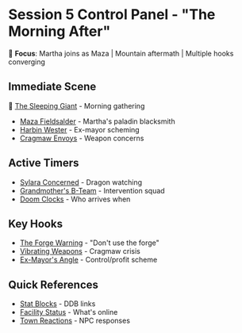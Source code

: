 # Session 5 Control Panel - "The Morning After"
🎯 **Focus**: Martha joins as Maza | Mountain aftermath | Multiple hooks converging

## Immediate Scene
📍 [The Sleeping Giant](../../lore/locations/phandalin/the-sleeping-giant.md) - Morning gathering
- [Maza Fieldsalder](../../lore/characters/pc/maza.md) - Martha's paladin blacksmith
- [Harbin Wester](../../lore/characters/npc/phandalin/harbin-wester.md) - Ex-mayor scheming
- [Cragmaw Envoys](../../lore/characters/npc/cragmaw/envoys.md) - Weapon concerns

## Active Timers
- [Sylara Concerned](../../lore/timers/phandalin/sylara-concerned.md) - Dragon watching
- [Grandmother's B-Team](../../lore/timers/enroute/bteam-arrive.md) - Intervention squad
- [Doom Clocks](../../lore/timers/doom-clocks.md) - Who arrives when

## Key Hooks
- [The Forge Warning](./hooks/forge-warning.md) - "Don't use the forge"
- [Vibrating Weapons](./hooks/vibrating-weapons.md) - Cragmaw crisis
- [Ex-Mayor's Angle](./hooks/harbin-scheme.md) - Control/profit scheme

## Quick References
- [Stat Blocks](./quick-refs/stat-blocks.md) - DDB links
- [Facility Status](./quick-refs/facility-status.md) - What's online
- [Town Reactions](./quick-refs/town-reactions.md) - NPC responses